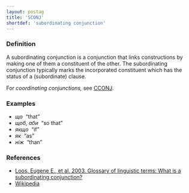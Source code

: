 ```yaml
---
layout: postag
title: 'SCONJ'
shortdef: 'subordinating conjunction'
---
```


### Definition

A subordinating conjunction is a conjunction that links constructions by making one of them a constituent of the other. The subordinating conjunction typically marks the incorporated constituent which has the status of a (subordinate) clause.

For _coordinating conjunctions,_ see [CCONJ]().

### Examples

- _що&nbsp;_ “that”
- _щоб, аби&nbsp;_ “so that”
- _якщо&nbsp;_ “if”
- _як&nbsp;_ “as”
- _ніж&nbsp;_ “than”

### References

- [Loos, Eugene E., et al. 2003. Glossary of linguistic terms: What is a subordinating conjunction?](http://www-01.sil.org/linguistics/GlossaryOfLinguisticTerms/WhatIsASubordinatingConjunction.htm)
- [Wikipedia](http://en.wikipedia.org/wiki/Conjunction_(grammar))
<!-- Interlanguage links updated Pá kvě 14 11:08:25 CEST 2021 -->

